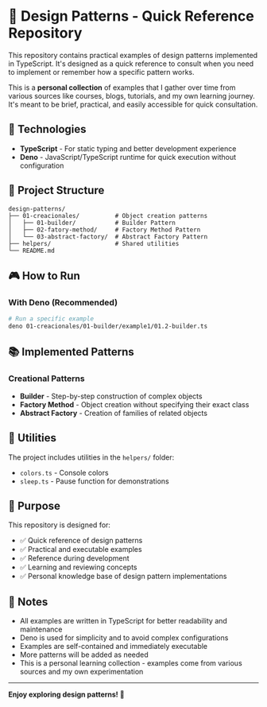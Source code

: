 # 🎯 Design Patterns - Quick Reference Repository

This repository contains practical examples of design patterns implemented in TypeScript. It's designed as a quick reference to consult when you need to implement or remember how a specific pattern works.

This is a **personal collection** of examples that I gather over time from various sources like courses, blogs, tutorials, and my own learning journey. It's meant to be brief, practical, and easily accessible for quick consultation.

## 🚀 Technologies

- **TypeScript** - For static typing and better development experience
- **Deno** - JavaScript/TypeScript runtime for quick execution without configuration

## 📁 Project Structure

```
design-patterns/
├── 01-creacionales/          # Object creation patterns
│   ├── 01-builder/           # Builder Pattern
│   ├── 02-fatory-method/     # Factory Method Pattern
│   └── 03-abstract-factory/  # Abstract Factory Pattern
├── helpers/                  # Shared utilities
└── README.md
```

## 🎮 How to Run

### With Deno (Recommended)
```bash
# Run a specific example
deno 01-creacionales/01-builder/example1/01.2-builder.ts
```

## 📚 Implemented Patterns

### Creational Patterns
- **Builder** - Step-by-step construction of complex objects
- **Factory Method** - Object creation without specifying their exact class
- **Abstract Factory** - Creation of families of related objects

## 🔧 Utilities

The project includes utilities in the `helpers/` folder:
- `colors.ts` - Console colors
- `sleep.ts` - Pause function for demonstrations

## 🎯 Purpose

This repository is designed for:
- ✅ Quick reference of design patterns
- ✅ Practical and executable examples
- ✅ Reference during development
- ✅ Learning and reviewing concepts
- ✅ Personal knowledge base of design pattern implementations

## 📝 Notes

- All examples are written in TypeScript for better readability and maintenance
- Deno is used for simplicity and to avoid complex configurations
- Examples are self-contained and immediately executable
- More patterns will be added as needed
- This is a personal learning collection - examples come from various sources and my own experimentation
---

**Enjoy exploring design patterns! 🚀**

